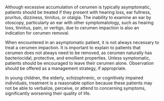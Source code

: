 Although excessive accumulation of cerumen is typically asymptomatic, patients should be treated if they present with hearing loss, ear fullness, pruritus, dizziness, tinnitus, or otalgia. The inability to examine an ear by otoscopy, particularly an ear with other symptomatology, such as hearing loss, tinnitus, pain, or vertigo, due to cerumen impaction is also an indication for cerumen removal.

When encountered in an asymptomatic patient, it is not always necessary to treat a cerumen impaction. It is important to explain to patients that cerumen does not always need to be removed, as cerumen naturally has bacteriocidal, protective, and emollient properties. Unless symptomatic, patients should be encouraged to leave their cerumen alone. Observation should be offered as a management strategy, if appropriate.

In young children, the elderly, schizophrenic, or cognitively impaired individuals, treatment is a reasonable option because these patients may not be able to verbalize, perceive, or attend to concerning symptoms, significantly worsening their quality of life.